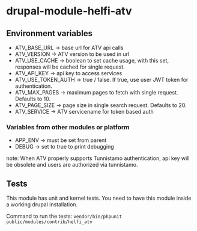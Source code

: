 # drupal-module-helfi-atv

## Environment variables
- ATV_BASE_URL -> base url for ATV api calls
- ATV_VERSION -> ATV version to be used in url
- ATV_USE_CACHE -> boolean to set cache usage, with this set, responses will be cached for single request.
- ATV_API_KEY -> api key to access services
- ATV_USE_TOKEN_AUTH -> true / false. If true, use user JWT token for authentication.
- ATV_MAX_PAGES -> maximum pages to fetch with single request. Defaults to 10.
- ATV_PAGE_SIZE -> page size in single search request. Defaults to 20.
- ATV_SERVICE -> ATV servicename for token based auth


### Variables from other modules or platform
- APP_ENV -> must be set from parent
- DEBUG -> set to true to print debugging

note: When ATV properly supports Tunnistamo authentication, api key will be obsolete and users are authorized via tunnistamo.

## Tests

This module has unit and kernel tests. You need to have this module inside a working drupal installation.

Command to run the tests: ```vendor/bin/phpunit public/modules/contrib/helfi_atv```
